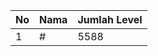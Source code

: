 | No | Nama            | Jumlah Level |
|----|-----------------|--------------|
| 1  | #    |    5588        |
